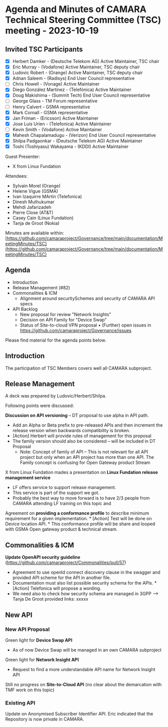 #  Agenda and Minutes of CAMARA Technical Steering Committee (TSC) meeting - 2023-10-19

## Invited TSC Participants

* [x] Herbert Damker - (Deutsche Telekom AG) Active Maintainer, TSC chair
* [x] Eric Murray - (Vodafone) Active Maintainer, TSC deputy chair
* [x] Ludovic Robert - (Orange) Active Maintainer, TSC deputy chair
* [x] Adnan Saleem - (Radisys) End User Council representative
* [ ] Chris Howell - (Vonage) Active Maintainer
* [x] Diego González Martínez - (Telefónica) Active Maintainer
* [x] Doug Makishima - (Summit Tech) End User Council representative
* [ ] George Glass - TM Forum representative
* [ ] Henry Calvert - GSMA representative
* [x] Mark Cornall - GSMA representative
* [x] Jan Friman - (Ericsson) Active Maintainer
* [x] Jose Luis Urien - (Telefonica) Active Maintainer
* [ ] Kevin Smith - (Vodafone) Active Maintainer
* [x] Mahesh Chapalamadugu - (Verizon) End User Council representative
* [x] Shilpa Padgaonkar - (Deutsche Telekom AG) Active Maintainer
* [x] Toshi (Toshiyasu) Wakayama - (KDDI) Active Maintainer

Guest Presenter:

* X from Linux Fundation

Attendees:
*  Sylvain Morel (Orange)
*  Helene Vigue (GSMA)
*  Ivan Izaquirre MArtin (Telefonica)
*  Dinesh Muthukumar
*  Mehdi Jafarizadeh
*  Pierre Close (AT&T)
*  Casey Cain (Linux Fundation)
*  Tanja de Groot (Nokia)


Minutes are available within: [https://github.com/camaraproject/Governance/tree/main/documentation/MeetingMinutes/TSC](https://github.com/camaraproject/Governance/tree/main/documentation/MeetingMinutes/TSC)

## Agenda

* Introduction
* Release Management (#82) 
* Commonalities & ICM 
    * Alignment around securitySchemes and security of CAMARA API specs
* API Backlog 
    * New proposal for review "Network Insights"
    * Decision on API Family for "Device Swap"
    * Status of Site-to-cloud VPN proposal
•	(Further) open issues in https://github.com/camaraproject/Governance/issues


Please find material for the agenda points below.

## Introduction

The participation of TSC Members covers well all CAMARA subproject.


## Release Management

A deck was prepared by Ludovic/Herbert/Shilpa.

Following points were discussed:

**Discussion on API versioning** – DT proposal to use alpha in API path.
  * Add an Alpha or Beta prefix to pre-released APIs and then increment the release version when backwards compatibility is broken.
  * [Action] Herbert will provide rules of management for this proposal
  * The family version should also be considered – will be included in DT Proposal
    * Note: Concept of family of API – This is not relevant for all API project but only when an API project has more than one API. The Family concept is confusing for Open Gateway product Stream

X from Linux Fundation mades a presentation on **Linux Fundation release management service**
  * LF offers service to support release management. 
  * This service is part of the support we got. 
  * Probably the best way to move forward is to have 2/3 people from CAMARA attending LF training on this topic and 


Agreement on **providing a conformance profile** to describe minimum requirement for a given implementation.
    * [Action] Test will be done on Device location API.
    * This conformance profile will be share and looped with GSMA Open gateway product & technical stream.



## Commonalities & ICM

**Update OpenAPI security guideline** (https://github.com/camaraproject/Commonalities/pull/57)
*	Agreement to use openId connect discovery clause in the swagger and provided API scheme for the API in another file.
*	Documentation must also list possible security schema for the APIs. 
        * [Action] Telefonica will propose a wording.
*	We need also to check how security schema are managed in 3GPP --> Tanja De Groot provided links: xxxxx



## New API

### New API Proposal

Green light for **Device Swap API**
  * As of now Device Swap will be managed in an own CAMARA subproject

Green light for **Network Insight API**
  * Request to find a more understandable API name for Network Insight API

Still no progress on **Site-to-Cloud API** (no clear about the demarcation with TMF work on this topic)

### Existing API

Update on Anonymised Subscriber Identifier API. Eric indicated that the Repository is now private in CAMARA.

